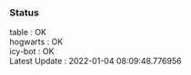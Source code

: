 ### Status


table : OK  
hogwarts : OK  
icy-bot : OK  
Latest Update : 2022-01-04 08:09:48.776956
